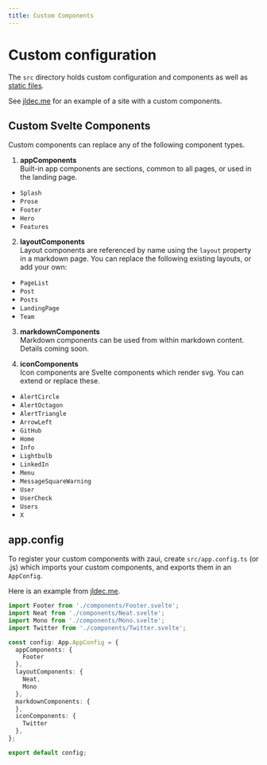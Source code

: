 ```yaml
---
title: Custom Components
---
```


# Custom configuration

The `src` directory holds custom configuration and components as well as [static files](static-files).

See [jldec.me](https://github.com/jldec/jldec.me/) for an example of a site with a custom components.

## Custom Svelte Components
Custom components can replace any of the following component types.

1. **appComponents**  
  Built-in app components are sections, common to all pages, or used in the landing page.
  - `Splash`
  - `Prose`
  - `Footer`
  - `Hero`
  - `Features`

2. **layoutComponents**  
  Layout components are referenced by name using the `layout` property in a markdown page. You can replace the following existing layouts, or add your own:
  - `PageList`
  - `Post`
  - `Posts`
  - `LandingPage`
  - `Team`

3. **markdownComponents**  
  Markdown components can be used from within markdown content. Details coming soon.

4. **iconComponents**  
  Icon components are Svelte components which render svg. You can extend or replace these.
  - `AlertCircle`
  - `AlertOctagon`
  - `AlertTriangle`
  - `ArrowLeft`
  - `GitHub`
  - `Home`
  - `Info`
  - `Lightbulb`
  - `LinkedIn`
  - `Menu`
  - `MessageSquareWarning`
  - `User`
  - `UserCheck`
  - `Users`
  - `X`

## app.config

To register your custom components with zaui, create `src/app.config.ts` (or .js) which imports your custom components, and exports them in an `AppConfig`.

Here is an example from [jldec.me](https://github.com/jldec/jldec.me/blob/main/src/app.config.ts).

```ts
import Footer from './components/Footer.svelte';
import Neat from './components/Neat.svelte';
import Mono from './components/Mono.svelte';
import Twitter from './components/Twitter.svelte';

const config: App.AppConfig = {
  appComponents: {
    Footer
  },
  layoutComponents: {
    Neat,
    Mono
  },
  markdownComponents: {
  },
  iconComponents: {
    Twitter
  },
};

export default config;
```
